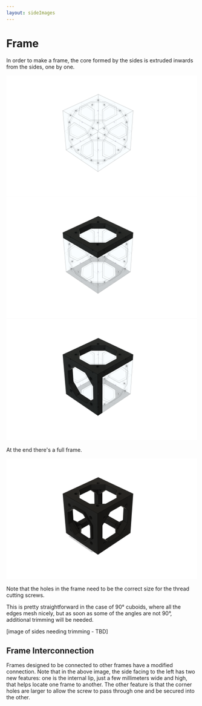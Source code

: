 ```yaml
---
layout: sideImages
---
```


# Frame

In order to make a frame, the core formed by the sides is extruded inwards from the sides, one by one.

![](images/Sides.png)
![](images/Sides_frame_1.png)
![](images/Sides_frame_2.png)

At the end there's a full frame.

![](images/Frame.png)

Note that the holes in the frame need to be the correct size for the thread cutting screws.

This is pretty straightforward in the case of 90° cuboids, where all the edges mesh nicely, but as soon as some of the angles are not 90°, additional trimming will be needed.

[image of sides needing trimming - TBD]

<STLViewer src="Cuboid_96x_64_32_4mm.stl" height={260} expandedHeight={480} name="Cuboid 96 64 32" toolsEnabled={true} />

## Frame Interconnection

Frames designed to be connected to other frames have a modified connection.  Note that in the above image, the side facing to the left has two new features:  one is the internal lip, just a few millimeters wide and high, that helps locate one frame to another.  The other feature is that the corner holes are larger to allow the screw to pass through one and be secured into the other.

